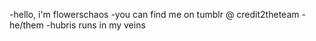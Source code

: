 -hello, i'm flowerschaos
-you can find me on tumblr @ credit2theteam
-he/them
-hubris runs in my veins

